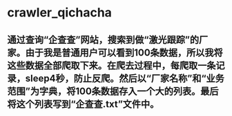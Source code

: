 # crawler_qichacha
## 通过查询“企查查”网站，搜索到做“激光跟踪”的厂家。由于我是普通用户可以看到100条数据，所以我将这些数据全部爬取下来。在爬去过程中，每爬取一条记录，sleep4秒，防止反爬。然后以“厂家名称”和“业务范围”为字典，将100条数据存入一个大的列表。最后将这个列表写到“企查查.txt”文件中。

